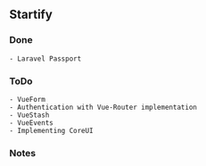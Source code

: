 ## Startify

### Done
    - Laravel Passport
### ToDo
    - VueForm
    - Authentication with Vue-Router implementation
    - VueStash
    - VueEvents
    - Implementing CoreUI
    
### Notes
    
